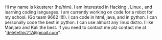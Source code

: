 Hi my name is kkusterer (he/him).
 I am interested in Hacking , Linux , and learning coding languages.
 I am currently working on code for a robot for my school. (Go team 9662 !!!!).
 I can code in html, java, and in python.
 I can personally code the best in python.
 I can use almost any linux distro.
 I like Manjaro and Kali the best.
 If you need to contact me plz contact me at "deletethis217@gmail.com".
